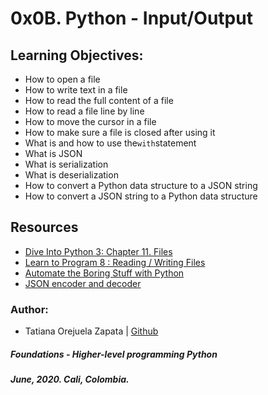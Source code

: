 # 0x0B. Python - Input/Output

## Learning Objectives:
* How to open a file
* How to write text in a file
* How to read the full content of a file
* How to read a file line by line
* How to move the cursor in a file
* How to make sure a file is closed after using it
* What is and how to use the`with`statement
* What is JSON
* What is serialization
* What is deserialization
* How to convert a Python data structure to a JSON string
* How to convert a JSON string to a Python data structure

## Resources
* [Dive Into Python 3: Chapter 11. Files](http://histo.ucsf.edu/BMS270/diveintopython3-r802.pdf)
* [Learn to Program 8 : Reading / Writing Files](https://www.youtube.com/watch?v=EukxMIsNeqU)
* [Automate the Boring Stuff with Python](https://automatetheboringstuff.com/)
* [JSON encoder and decoder](https://docs.python.org/3.4/library/json.html)

### Author:
* Tatiana Orejuela Zapata | [Github](https://github.com/tatsOre)

##### Foundations - Higher-level programming  Python
##### June, 2020. Cali, Colombia.